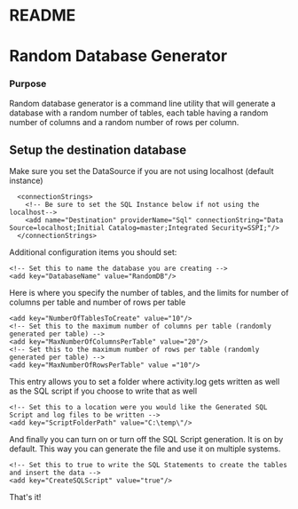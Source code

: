 # README

# Random Database Generator

### Purpose
Random database generator is a command line utility that will generate a database with a 
random number of tables, each table having a random number of columns and a random number 
of rows per column.

## Setup the destination database
Make sure you set the DataSource if you are not using localhost (default instance)

```Csharp 
  <connectionStrings>
    <!-- Be sure to set the SQL Instance below if not using the localhost-->
    <add name="Destination" providerName="Sql" connectionString="Data Source=localhost;Initial Catalog=master;Integrated Security=SSPI;"/>
  </connectionStrings>
```
Additional configuration items you should set:
```Csharp   
<!-- Set this to name the database you are creating -->
<add key="DatabaseName" value="RandomDB"/> 
```

Here is where you specify the number of tables, and the limits for number of columns
per table and number of rows per table
```Csharp 
<add key="NumberOfTablesToCreate" value="10"/>
<!-- Set this to the maximum number of columns per table (randomly generated per table) -->
<add key="MaxNumberOfColumnsPerTable" value="20"/>
<!-- Set this to the maximum number of rows per table (randomly generated per table) -->
<add key="MaxNumberOfRowsPerTable" value ="10"/>
```

This entry allows you to set a folder where activity.log gets written as well as the 
SQL script if you choose to write that as well

```Csharp 
<!-- Set this to a location were you would like the Generated SQL Script and log files to be written -->
<add key="ScriptFolderPath" value="C:\temp\"/>
```

And finally you can turn on or turn off the SQL Script generation. It is on by default.
This way you can generate the file and use it on multiple systems.

```Csharp 
<!-- Set this to true to write the SQL Statements to create the tables and insert the data -->
<add key="CreateSQLScript" value="true"/>
```
That's it!

